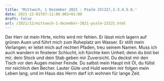 ```yaml
---
title: 'Mittwoch, 1 Dezember 2021 : Psalm 23(22),1-3.4.5.6.'
date: 2021-12-01T07:11:00.001+01:00
draft: false
url: /2021/12/mittwoch-1-dezember-2021-psalm-23221.html
---
```


Der Herr ist mein Hirte, nichts wird mir fehlen. Er lässt mich lagern auf grünen Auen und führt mich zum Ruheplatz am Wasser. Er stillt mein Verlangen; er leitet mich auf rechten Pfaden, treu seinem Namen. Muss ich auch wandern in finsterer Schlucht, ich fürchte kein Unheil; denn du bist bei mir, dein Stock und dein Stab geben mir Zuversicht. Du deckst mir den Tisch vor den Augen meiner Feinde. Du salbst mein Haupt mit Öl, du füllst mir reichlich den Becher. Lauter Güte und Huld werden mir folgen mein Leben lang, und im Haus des Herrn darf ich wohnen für lange Zeit.